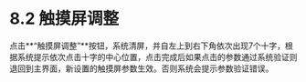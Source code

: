 # 8.2 触摸屏调整

点击**“触摸屏调整”**按钮，系统清屏，并自左上到右下角依次出现7个十字，根据系统提示依次点击十字的中心位置，点击完成后如果点击的参数通过系统验证则退回到主界面，新设置的触摸屏参数生效。否则系统会提示参数验证错误。

